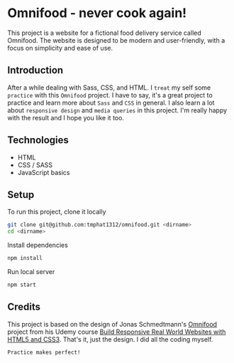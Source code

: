 # Omnifood - never cook again!

This project is a website for a fictional food delivery service called Omnifood. The website is designed to be modern and user-friendly, with a focus on simplicity and ease of use.

## Introduction
After a while dealing with Sass, CSS, and HTML. I `treat` my self some `practice` with this `Omnifood` project. I have to say, it's a great project to practice and learn more about `Sass` and `CSS` in general. I also learn a lot about `responsive design` and `media queries` in this project. I'm really happy with the result and I hope you like it too.

## Technologies
- HTML
- CSS / SASS
- JavaScript basics

## Setup
To run this project, clone it locally

```bash
git clone git@github.com:tmphat1312/omnifood.git <dirname>
cd <dirname>
```

Install dependencies

```bash
npm install
```

Run local server

```bash
npm start
```

## Credits
This project is based on the design of Jonas Schmedtmann's [Omnifood](https://www.udemy.com/course/design-and-develop-a-killer-website-with-html5-and-css3/) project from his Udemy course [Build Responsive Real World Websites with HTML5 and CSS3](https://www.udemy.com/course/design-and-develop-a-killer-website-with-html5-and-css3/). That's it, just the design. I did all the coding myself.

`Practice makes perfect!`